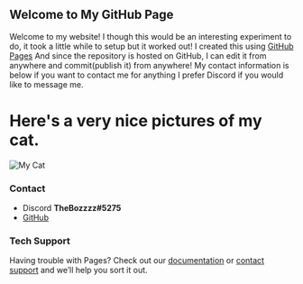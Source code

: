 ## Welcome to My GitHub Page

Welcome to my website! I though this would be an interesting experiment to do, it took a little while to setup but it worked out! I created this using [GitHub Pages](https://pages.github.com/) And since the repository is hosted on GitHub, I can edit it from anywhere and commit(publish it) from anywhere! My contact information is below if you want to contact me for anything I prefer Discord if you would like to message me.

# Here's a very nice pictures of my cat.

![My Cat](https://lh3.googleusercontent.com/cWMf7GLw8cD6hKKn4WdlsUkszx2zrpCdCqShAq-TVY8nrK3GDuZ5gRD6k8mFDaQNRGwqf6FEAPezWU-u2C_itDkalttXe8LcqzmMkfVgSupl5Po-Ylr-4V6rFc3k1gr35CwhCcK-tjD6knHf80yAiCDgH188y7DUYELxR4VDaRlTg7-E4c1MsBMUR_eS3AaUik8agzZcta3A5ihio3zvdo_I1_N9RCaD__yuJDGeDpKMGyy-Jg2aq5nStD44yYsSISMBLeUoVlV2cDNLh1iTThayIlpcaieZpsY-Xqk_LbodMOhTBLhK6aszVoSmS9y-YnBQH1qZa81yldCExTdM_1GcBtqAHhJCc90QAzFIRxz1oUnvtVq3za32sCd_s3RLmU2J-GVHc7nACZbew2gLdf6AQKnQQqeAH61R8NWeZzA41xZbENxdjrXO-7Slr8_VAmnj9euY6pULCEQ6tyZ9n7ufeVFpyWEohiYnr7x21D7aQczS52M1UDPGAdja3qt4uvzctom3vetMsP1nVMjn3DFz2zW7UkLLoK9mkZvz8Cw_Aoxg7xEueod1jSBqlJmeo4yj3Z7KdLRHNJNfz7IQNFnkKs2TydPi5dYgj2zYoFui7gCYRlzWg7a9FgwWVHdexcyHhPbuFs7EhJIAeQ-Em7Ma4imbQuNQz6UpgHpAqs6Am3mhdaPh_PuqeAlT5g=w732-h975-no?authuser=0)

### Contact

- Discord **TheBozzzz#5275**
- [GitHub](https://github.com/TheBozzz34)

### Tech Support

Having trouble with Pages? Check out our [documentation](https://docs.github.com/categories/github-pages-basics/) or [contact support](https://github.com/contact) and we’ll help you sort it out.
